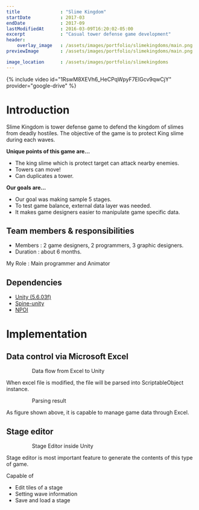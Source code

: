 ```yaml
---
title               : "Slime Kingdom"
startDate           : 2017-03 
endDate             : 2017-09
lastModifiedAt      : 2016-03-09T16:20:02-05:00
excerpt             : "Casual tower defense game development"
header:
    overlay_image   : /assets/images/portfolio/slimekingdoms/main.png
previewImage        : /assets/images/portfolio/slimekingdoms/main.png

image_location      : /assets/images/portfolio/slimekingdoms
---
```


{% include video id="1RswM8XEVh6_HeCPqWpyF7EIGcv9qwCjY" provider="google-drive" %}

# Introduction

Slime Kingdom is tower defense game to defend the kingdom of slimes from deadly hostiles.
The objective of the game is to protect King slime during each waves.

**Unique points of this game are...**

- The king slime which is protect target can attack nearby enemies.
- Towers can move!
- Can duplicates a tower.

**Our goals are...**

- Our goal was making sample 5 stages.
- To test game balance, external data layer was needed.
- It makes game designers easier to manipulate game specific data.

## Team members & responsibilities

- Members : 2 game designers, 2 programmers, 3 graphic designers.
- Duration : about 6 months.

My Role : Main programmer and Animator

## Dependencies

- [Unity (5.6.03f)](https://unity.com)
- [Spine-unity](https://github.com/EsotericSoftware/spine-runtimes/tree/3.7/spine-unity)
- [NPOI](https://archive.codeplex.com/?p=npoi)

# Implementation

## Data control via Microsoft Excel

<figure class="align-center" style = "padding: 0em 2em;">
  <img src="{{ site.url }}{{ page.image_location }}/excel-flowchart.png" alt="">
  <figcaption>Data flow from Excel to Unity</figcaption>
</figure> 

When excel file is modified, the file will be parsed into ScriptableObject instance.

<figure class="align-center" style = "padding: 0em 2em;">
  <img src="{{ site.url }}{{ page.image_location }}/excel-parsing.png" alt="">
  <figcaption>Parsing result</figcaption>
</figure> 

As figure shown above, it is capable to manage game data through Excel.

## Stage editor

<figure class="align-center" style = "padding: 0em 2em;">
  <img src="{{ site.url }}{{ page.image_location }}/editor.png" alt="">
  <figcaption>Stage Editor inside Unity</figcaption>
</figure> 

Stage editor is most important feature to generate the contents of this type of game.

Capable of

- Edit tiles of a stage
- Setting wave information
- Save and load a stage
